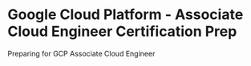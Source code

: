 # Google Cloud Platform - Associate Cloud Engineer Certification Prep
Preparing for GCP Associate Cloud Engineer
